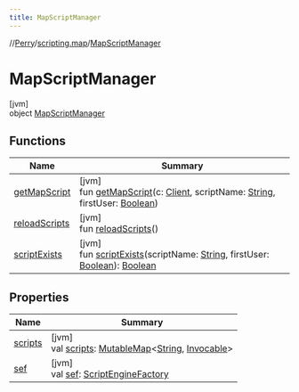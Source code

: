 ```yaml
---
title: MapScriptManager
---
```

//[Perry](../../../index.html)/[scripting.map](../index.html)/[MapScriptManager](index.html)



# MapScriptManager



[jvm]\
object [MapScriptManager](index.html)



## Functions


| Name | Summary |
|---|---|
| [getMapScript](get-map-script.html) | [jvm]<br>fun [getMapScript](get-map-script.html)(c: [Client](../../client/-client/index.html), scriptName: [String](https://kotlinlang.org/api/latest/jvm/stdlib/kotlin/-string/index.html), firstUser: [Boolean](https://kotlinlang.org/api/latest/jvm/stdlib/kotlin/-boolean/index.html)) |
| [reloadScripts](reload-scripts.html) | [jvm]<br>fun [reloadScripts](reload-scripts.html)() |
| [scriptExists](script-exists.html) | [jvm]<br>fun [scriptExists](script-exists.html)(scriptName: [String](https://kotlinlang.org/api/latest/jvm/stdlib/kotlin/-string/index.html), firstUser: [Boolean](https://kotlinlang.org/api/latest/jvm/stdlib/kotlin/-boolean/index.html)): [Boolean](https://kotlinlang.org/api/latest/jvm/stdlib/kotlin/-boolean/index.html) |


## Properties


| Name | Summary |
|---|---|
| [scripts](scripts.html) | [jvm]<br>val [scripts](scripts.html): [MutableMap](https://kotlinlang.org/api/latest/jvm/stdlib/kotlin.collections/-mutable-map/index.html)<[String](https://kotlinlang.org/api/latest/jvm/stdlib/kotlin/-string/index.html), [Invocable](https://docs.oracle.com/javase/8/docs/api/javax/script/Invocable.html)> |
| [sef](sef.html) | [jvm]<br>val [sef](sef.html): [ScriptEngineFactory](https://docs.oracle.com/javase/8/docs/api/javax/script/ScriptEngineFactory.html) |

